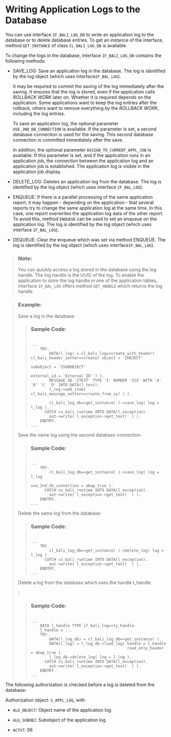 <!-- loiod15d974dfca34671ae3b62ddf0baf8ae -->

# Writing Application Logs to the Database

You can use interface `IF_BALI_LOG_DB` to write an application log to the database or to delete database entries. To get an instance of the interface, method `GET_INSTANCE` of class `CL_BALI_LOG_DB` is available.

To change the logs in the database, interface `IF_BALI_LOG_DB` contains the following methods:

-   SAVE\_LOG: Save an application log in the database. The log is identified by the log object \(which uses interface`IF_BAL_LOG`\).

    It may be required to commit the saving of the log immediately after the saving. It ensures that the log is stored, even if the application calls *ROLLBACK WORK* later on. Whether it is required depends on the application. Some applications want to keep the log entries after the rollback, others want to remove everything by the *ROLLBACK WORK*, including the log entries.

    To save an application log, the optional parameter `USE_2ND_DB_CONNECTION` is available. If the parameter is set, a second database connection is used for the saving. This second database connection is committed immediately after the save.

    In addition, the optional parameter `ASSIGN_TO_CURRENT_APPL_JOB` is available. If this parameter is set, and if the application runs in an application job, the connection between the application log and an application job is established. The application log is visible in the application job display.

-   DELETE\_LOG: Deletes an application log from the database. The log is identified by the log object \(which uses interface `IF_BAL_LOG`\).

-   ENQUEUE: If there is a parallel processing of the same application report, it may happen - depending on the application - that several reports try to change the same application log at the same time. In this case, one report overwrites the application log data of the other report. To avoid this, method `ENQUEUE` can be used to set an enqueue on the application log. The log is identified by the log object \(which uses interface `IF_BAL_LOG`\).

-   DEQUEUE: Clear the enqueue which was set via method ENQUEUE. The log is identified by the log object \(which uses interface`IF_BAL_LOG`\).


> ### Note:  
> You can quickly access a log stored in the database using the log handle. The log handle is the UUID of the log. To enable the application to store the log handle in one of the application tables, interface `IF_BAL_LOG` offers method `GET_HANDLE` which returns the log handle.

> ### Example:  
> Save a log in the database:
> 
> > ### Sample Code:  
> > ```
> > 
> > ...
> >     TRY.
> >         DATA(l_log) = cl_bali_log=>create_with_header( cl_bali_header_setter=>create( object = 'ZOBJECT'
> >                                                                                       subobject = 'ZSUBOBJECT'
> >                                                                                       external_id = 'External ID' ) ).
> >         MESSAGE ID 'ZTEST' TYPE 'I' NUMBER '315' WITH 'A' 'B' 'C' 'D' INTO DATA(l_text).
> >         l_log->add_item( cl_bali_message_setter=>create_from_sy( ) ).
> > 
> >         cl_bali_log_db=>get_instance( )->save_log( log = l_log ).
> >       CATCH cx_bali_runtime INTO DATA(l_exception).
> >         out->write( l_exception->get_text(  ) ).
> >     ENDTRY.
> > ...
> > ```
> 
> Save the same log using the second database connection:
> 
> > ### Sample Code:  
> > ```
> > 
> > ...
> >     TRY.
> >         cl_bali_log_db=>get_instance( )->save_log( log = l_log
> >                                                    use_2nd_db_connection = abap_true ).
> >       CATCH cx_bali_runtime INTO DATA(l_exception).
> >         out->write( l_exception->get_text(  ) ).
> >     ENDTRY.
> > ...
> > ```
> 
> Delete the same log from the database:
> 
> > ### Sample Code:  
> > ```
> > 
> > ...
> >     TRY.
> >         cl_bali_log_db=>get_instance( )->delete_log( log = l_log ).
> >       CATCH cx_bali_runtime INTO DATA(l_exception).
> >         out->write( l_exception->get_text(  ) ).
> >     ENDTRY.
> > ...
> > ```
> 
> Delete a log from the database which uses the handle l\_handle.
> 
> :
> 
> > ### Sample Code:  
> > ```
> > 
> > ...
> >     DATA l_handle TYPE if_bali_log=>ty_handle.
> >     l_handle = ...
> >     TRY.
> >         DATA(l_log_db) = cl_bali_log_db=>get_instance( ).
> >         DATA(l_log) = l_log_db->load_log( handle = l_handle
> >                                           read_only_header = abap_true ).
> >         l_log_db->delete_log( log = l_log ).
> >       CATCH cx_bali_runtime INTO DATA(l_exception).
> >         out->write( l_exception->get_text(  ) ).
> >     ENDTRY.
> > ...
> > ```

The following authorization is checked before a log is deleted from the database:

Authorization object: `S_APPL_LOG`, with

-   `ALG_OBJECT`: Object name of the application log

-   `ALG_SUBOBJ`: Subobject of the application log

-   `ACTVT`: 06


